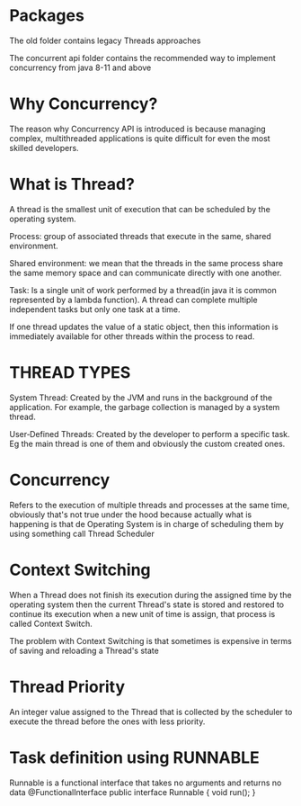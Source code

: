 # Packages
The old folder contains legacy Threads approaches

The concurrent api folder contains the recommended way to implement concurrency from java 8-11 and above

# Why Concurrency?
The reason why Concurrency API is introduced is because managing complex, multithreaded applications is quite difficult
for even the most skilled developers.


# What is Thread?
A thread is the smallest unit of execution that can be scheduled by the operating system.

Process: group of associated threads that execute in the same, shared environment.

Shared environment: we mean that the threads in the same process share the same memory
space and can communicate directly with one another.

Task: Is a single unit of work performed by a thread(in java it is common represented by a lambda function). A thread
can complete multiple independent tasks but only one task at a
time.

If one thread updates the value of a static object, then this information is immediately available for other threads within the process to
read.

# THREAD TYPES
System Thread: Created by the JVM and runs in the background of the application. For example, the garbage
collection is managed by a system thread.

User‐Defined Threads: Created by the developer to perform a specific task. Eg the main thread is one of them and
obviously the custom created ones.

# Concurrency
Refers to the execution of multiple threads and processes at the same time, obviously that's not true under the hood
because actually what is happening is that de Operating System is in charge of scheduling them by using something call
Thread Scheduler

# Context Switching
When a Thread does not finish its execution during the assigned time by the operating system then the current 
Thread's state is stored and restored to continue its execution when a new unit of time is assign, that process
is called Context Switch.

The problem with Context Switching is that sometimes is expensive in terms of saving and reloading a Thread's state


# Thread Priority 
An integer value assigned to the Thread that is collected by the scheduler to execute the thread before the ones with
less priority.


# Task definition using  RUNNABLE
Runnable is a functional interface that takes no arguments and returns no data
@FunctionalInterface public interface Runnable {
    void run();
}
